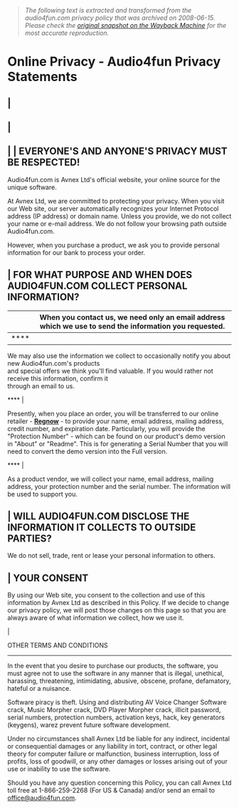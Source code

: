 > *The following text is extracted and transformed from the audio4fun.com privacy policy that was archived on 2008-06-15. Please check the [original snapshot on the Wayback Machine](https://web.archive.org/web/20080615141741id_/http%3A//www.audio4fun.com/privacy.htm) for the most accurate reproduction.*

# Online Privacy - Audio4fun Privacy Statements

|   
---  
|   
---  
|  | EVERYONE'S AND ANYONE'S PRIVACY MUST BE RESPECTED!  
---  
  
Audio4fun.com is Avnex Ltd's official website, your online source for the unique software.

At Avnex Ltd, we are committed to protecting your privacy. When you visit our Web site, our server automatically recognizes your Internet Protocol address (IP address) or domain name. Unless you provide, we do not collect your name or e-mail address. We do not follow your browsing path outside Audio4fun.com.

However, when you purchase a product, we ask you to provide personal information for our bank to process your order.   
  
| FOR WHAT PURPOSE AND WHEN DOES AUDIO4FUN.COM COLLECT PERSONAL INFORMATION?  
---  
  
|  |  When you contact us, we need only an email address which we use to send the information you requested.   
---|---  
**** | 

We may also use the information we collect to occasionally notify you about new Audio4fun.com's products   
and special offers we think you'll find valuable. If you would rather not receive this information, confirm it   
through an email to us.   
  
**** | 

Presently, when you place an order, you will be transferred to our online retailer - **[ Regnow](http://www.regnow.com/privacy.html)** \- to provide your name, email address, mailing address, credit number, and expiration date. Particularly, you will provide the "Protection Number" - which can be found on our product's demo version in "About" or "Readme". This is for generating a Serial Number that you will need to convert the demo version into the Full version.   
  
**** | 

As a product vendor, we will collect your name, email address, mailing address, your protection number and the serial number. The information will be used to support you.   
  
  
| WILL AUDIO4FUN.COM DISCLOSE THE INFORMATION IT COLLECTS TO OUTSIDE PARTIES?  
---  
  
We do not sell, trade, rent or lease your personal information to others.   
  
| YOUR CONSENT  
---  
  
By using our Web site, you consent to the collection and use of this information by Avnex Ltd as described in this Policy. If we decide to change our privacy policy, we will post those changes on this page so that you are always aware of what information we collect, how we use it.   
  
| 

OTHER TERMS AND CONDITIONS  
  
---  
  
In the event that you desire to purchase our products, the software, you must agree not to use the software in any manner that is illegal, unethical, harassing, threatening, intimidating, abusive, obscene, profane, defamatory, hateful or a nuisance.

Software piracy is theft. Using and distributing AV Voice Changer Software crack, Music Morpher crack, DVD Player Morpher crack, illicit password, serial numbers, protection numbers, activation keys, hack, key generators (keygens), warez prevent future software development.

Under no circumstances shall Avnex Ltd be liable for any indirect, incidental or consequential damages or any liability in tort, contract, or other legal theory for computer failure or malfunction, business interruption, loss of profits, loss of goodwill, or any other damages or losses arising out of your use or inability to use the software.

Should you have any question concerning this Policy, you can call Avnex Ltd toll free at 1-866-259-2268 (For US & Canada) and/or send an email to [office@audio4fun.com](mailto:office@audio4fun.com). 
